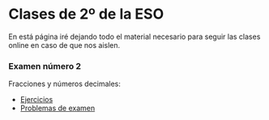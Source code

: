
# Clases de 2º de la ESO

En está página iré dejando todo el material necesario para seguir las clases
online en caso de que nos aislen.

### Examen número 2
Fracciones y números decimales:
* [Ejercicios](e2_fracciones_ct.pdf)
* [Problemas de examen](e2_fracciones_pe.pdf)
